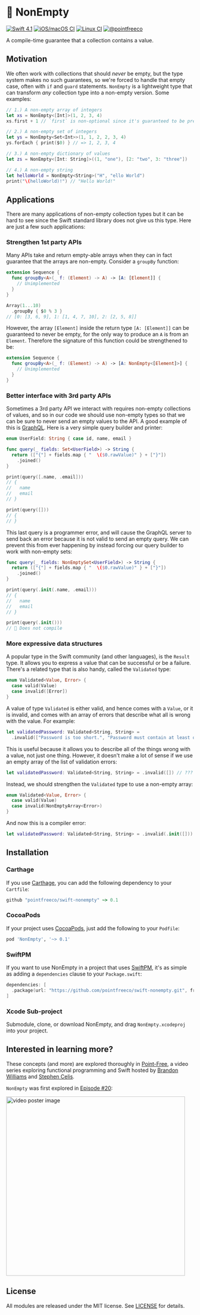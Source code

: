 # 🎁 NonEmpty

[![Swift 4.1](https://img.shields.io/badge/swift-4.1-ED523F.svg?style=flat)](https://swift.org/download/) [![iOS/macOS CI](https://img.shields.io/circleci/project/github/pointfreeco/swift-nonempty/master.svg?label=ios/macos)](https://circleci.com/gh/pointfreeco/swift-nonempty) [![Linux CI](https://img.shields.io/travis/pointfreeco/swift-nonempty/master.svg?label=linux)](https://travis-ci.org/pointfreeco/swift-nonempty) [![@pointfreeco](https://img.shields.io/badge/contact-@pointfreeco-5AA9E7.svg?style=flat)](https://twitter.com/pointfreeco)

A compile-time guarantee that a collection contains a value.

## Motivation

We often work with collections that should _never_ be empty, but the type system makes no such guarantees, so we're forced to handle that empty case, often with `if` and `guard` statements. `NonEmpty` is a lightweight type that can transform _any_ collection type into a non-empty version. Some examples:

```swift
// 1.) A non-empty array of integers
let xs = NonEmpty<[Int]>(1, 2, 3, 4)
xs.first + 1 // `first` is non-optional since it's guaranteed to be present

// 2.) A non-empty set of integers
let ys = NonEmpty<Set<Int>>(1, 1, 2, 2, 3, 4)
ys.forEach { print($0) } // => 1, 2, 3, 4

// 3.) A non-empty dictionary of values
let zs = NonEmpty<[Int: String]>((1, "one"), [2: "two", 3: "three"])

// 4.) A non-empty string
let helloWorld = NonEmpty<String>("H", "ello World")
print("\(helloWorld)!") // "Hello World!"
```

## Applications

There are many applications of non-empty collection types but it can be hard to see since the Swift standard library does not give us this type. Here are just a few such applications:

### Strengthen 1st party APIs

Many APIs take and return empty-able arrays when they can in fact guarantee that the arrays are non-empty. Consider a `groupBy` function:

```swift
extension Sequence {
  func groupBy<A>(_ f: (Element) -> A) -> [A: [Element]] {
    // Unimplemented
  }
}

Array(1...10)
  .groupBy { $0 % 3 }
// [0: [3, 6, 9], 1: [1, 4, 7, 10], 2: [2, 5, 8]]
```

However, the array `[Element]` inside the return type `[A: [Element]]` can be guaranteed to never be empty, for the only way to produce an `A` is from an `Element`. Therefore the signature of this function could be strengthened to be:

```swift
extension Sequence {
  func groupBy<A>(_ f: (Element) -> A) -> [A: NonEmpty<[Element]>] {
    // Unimplemented
  }
}
```

### Better interface with 3rd party APIs

Sometimes a 3rd party API we interact with requires non-empty collections of values, and so in our code we should use non-empty types so that we can be sure to never send an empty values to the API. A good example of this is [GraphQL](https://graphql.org/). Here is a very simple query builder and printer:

```swift
enum UserField: String { case id, name, email }

func query(_ fields: Set<UserField>) -> String {
  return (["{"] + fields.map { "  \($0.rawValue)" } + ["}"])
    .joined()
}

print(query([.name, .email]))
// {
//   name
//   email
// }

print(query([]))
// {
// }
```

This last query is a programmer error, and will cause the GraphQL server to send back an error because it is not valid to send an empty query. We can prevent this from ever happening by instead forcing our query builder to work with non-empty sets:

```swift
func query(_ fields: NonEmptySet<UserField>) -> String {
  return (["{"] + fields.map { "  \($0.rawValue)" } + ["}"])
    .joined()
}

print(query(.init(.name, .email)))
// {
//   name
//   email
// }

print(query(.init()))
// 🛑 Does not compile
```

### More expressive data structures

A popular type in the Swift community (and other languages), is the `Result` type. It allows you to express a value that can be successful or be a failure. There's a related type that is also handy, called the `Validated` type:

```swift
enum Validated<Value, Error> {
  case valid(Value)
  case invalid([Error])
}
```

A value of type `Validated` is either valid, and hence comes with a `Value`, or it is invalid, and comes with an array of errors that describe what all is wrong with the value. For example:

```swift
let validatedPassword: Validated<String, String> =
  .invalid(["Password is too short.", "Password must contain at least one number."])
```

This is useful because it allows you to describe all of the things wrong with a value, not just one thing. However, it doesn't make a lot of sense if we use an empty array of the list of validation errors:

```swift
let validatedPassword: Validated<String, String> = .invalid([]) // ???
```

Instead, we should strengthen the `Validated` type to use a non-empty array:

```swift
enum Validated<Value, Error> {
  case valid(Value)
  case invalid(NonEmptyArray<Error>)
}
```

And now this is a compiler error:

```swift
let validatedPassword: Validated<String, String> = .invalid(.init([])) // 🛑
```

## Installation

### Carthage

If you use [Carthage](https://github.com/Carthage/Carthage), you can add the following dependency to your `Cartfile`:

``` ruby
github "pointfreeco/swift-nonempty" ~> 0.1
```

### CocoaPods

If your project uses [CocoaPods](https://cocoapods.org), just add the following to your `Podfile`:

``` ruby
pod 'NonEmpty', '~> 0.1'
```

### SwiftPM

If you want to use NonEmpty in a project that uses [SwiftPM](https://swift.org/package-manager/), it's as simple as adding a `dependencies` clause to your `Package.swift`:

``` swift
dependencies: [
  .package(url: "https://github.com/pointfreeco/swift-nonempty.git", from: "0.1.2")
]
```

### Xcode Sub-project

Submodule, clone, or download NonEmpty, and drag `NonEmpty.xcodeproj` into your project.

## Interested in learning more?

These concepts (and more) are explored thoroughly in [Point-Free](https://www.pointfree.co), a video series exploring functional programming and Swift hosted by [Brandon Williams](https://github.com/mbrandonw) and [Stephen Celis](https://github.com/stephencelis).

`NonEmpty` was first explored in [Episode #20](https://www.pointfree.co/episodes/ep20-nonempty):

<a href="https://www.pointfree.co/episodes/ep20-nonempty">
  <img alt="video poster image" src="https://d1hf1soyumxcgv.cloudfront.net/0020-nonempty/poster.jpg" width="480">
</a>

## License

All modules are released under the MIT license. See [LICENSE](LICENSE) for details.
